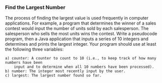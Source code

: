 ### Find the Largest Number

The process of finding the largest value is used frequently in computer
applications. For example, a program that determines the winner of a sales contest would input
the number of units sold by each salesperson. The salesperson who sells the most units wins the contest.
Write a pseudocode program, then a Java application that inputs a series of 10 integers and determines
and prints the largest integer. Your program should use at least the following three variables:

    a) counter: A counter to count to 10 (i.e., to keep track of how many numbers have been
        input and to determine when all 10 numbers have been processed).
    b) number: The integer most recently input by the user.
    c) largest: The largest number found so far.